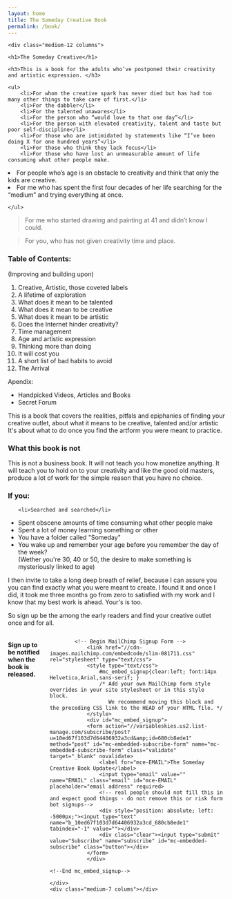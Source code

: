 ```yaml
---
layout: home
title: The Someday Creative Book
permalink: /book/
---
```



<div class="row">

	<div class="medium-12 columns">
	
	<h1>The Someday Creative</h1>

	<h3>This is a book for the adults who’ve postponed their creativity and artistic expression. </h3>

	<ul>
		<li>For whom the creative spark has never died but has had too many other things to take care of first.</li>
		<li>For the dabbler</li>
		<li>For the talented unawares</li>
		<li>For the person who “would love to that one day”</li>
		<li>For the person with elevated creativity, talent and taste but poor self-discipline</li>
		<li>For those who are intimidated by statements like “I’ve been doing X for one hundred years”</li>
		<li>For those who think they lack focus</li>
		<li>For those who have lost an unmeasurable amount of life consuming what other people make.
</li>
		<li>For people who’s age is an obstacle to creativity and think that only the kids are creative.</li>
		<li>For me who has spent the first four decades of her life searching for the “medium” and trying everything at once.</li>
		
	</ul>




<blockquote class="copy">For me who started drawing and painting at 41 and didn’t know I could.</blockquote>

<blockquote class="copy">For you, who has not given creativity time and place.</blockquote>

<h3>Table of Contents:</h3> 
(Improving and building upon)

<ol>
	<li>Creative, Artistic, those coveted labels 
</li>
	<li>A lifetime of exploration</li>
	<li>What does it mean to be talented</li>
	<li>What does it mean to be creative</li>
	<li>What does it mean to be artistic</li>
	<li>Does the Internet hinder creativity?</li>
	<li>Time management</li>
	<li>Age and artistic expression</li>
	<li>Thinking more than doing</li>
	<li>It will cost you</li>
	<li>A short list of bad habits to avoid</li>
	<li>The Arrival</li>
	
</ol>


Apendix: 

<ul>
<li>Handpicked Videos, Articles and Books</li>
<li>Secret Forum</li>
</ul>

This is a book that covers the realities, pitfals and epiphanies of finding your creative outlet, about what it means to be creative, talented and/or artistic 
It's about what to do once you find the artform you were meant to practice.

<h3>What this book is not </h3>

This is not a business book. It will not teach you how monetize anything. It will teach you to hold on to your creativity and like the good old masters, produce a lot of work for the simple reason that you have no choice.

<h3>If you:</h3>

<ul>

	<li>Searched and searched</li>
<li>Spent obscene amounts of time consuming what other people make</li>
<li>Spent a lot of money learning something or other</li>
<li>You have a folder called "Someday"</li>
<li>You wake up and remember your age before you remember the day of the week?</li>
(Wether you're 30, 40 or 50, the desire to make something is mysteriously linked to age)</ul>

I then invite to take a long deep breath of relief, because I can assure you you can find exactly what you were meant to create. I found it and once I did, it took me three months go from zero to satisfied with my work and I know that my best work is ahead.
Your's is too.

So sign up be the among the early readers and find your creative outlet once and for all.
</div>

<div class="medium-5 columns">

<h4>Sign up to be notified when the book is released.</h4>

			<!-- Begin MailChimp Signup Form -->
				<link href="//cdn-images.mailchimp.com/embedcode/slim-081711.css" rel="stylesheet" type="text/css">
				<style type="text/css">
					#mc_embed_signup{clear:left; font:14px Helvetica,Arial,sans-serif; }
					/* Add your own MailChimp form style overrides in your site stylesheet or in this style block.
					   We recommend moving this block and the preceding CSS link to the HEAD of your HTML file. */
				</style>
				<div id="mc_embed_signup">
				<form action="//variableskies.us2.list-manage.com/subscribe/post?u=10ed67f103d7d64406932a3cd&amp;id=680cb8ede1" method="post" id="mc-embedded-subscribe-form" name="mc-embedded-subscribe-form" class="validate" target="_blank" novalidate>
					<label for="mce-EMAIL">The Someday Creative Book Update</label>
					<input type="email" value="" name="EMAIL" class="email" id="mce-EMAIL" placeholder="email address" required>
				    <!-- real people should not fill this in and expect good things - do not remove this or risk form bot signups-->
				    <div style="position: absolute; left: -5000px;"><input type="text" name="b_10ed67f103d7d64406932a3cd_680cb8ede1" tabindex="-1" value=""></div>
				    <div class="clear"><input type="submit" value="Subscribe" name="subscribe" id="mc-embedded-subscribe" class="button"></div>
				</form>
				</div>

	<!--End mc_embed_signup-->

	</div>
	<div class="medium-7 colums"></div>

</div>

